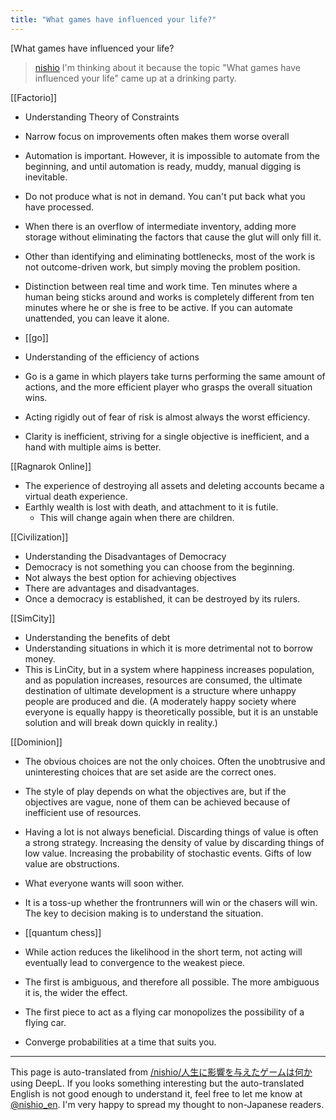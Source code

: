 ```yaml
---
title: "What games have influenced your life?"
---
```


[What games have influenced your life?
> [nishio](https://x.com/nishio/status/1832084837915918765) I'm thinking about it because the topic "What games have influenced your life" came up at a drinking party.

[[Factorio]]
- Understanding Theory of Constraints
- Narrow focus on improvements often makes them worse overall
- Automation is important. However, it is impossible to automate from the beginning, and until automation is ready, muddy, manual digging is inevitable.
- Do not produce what is not in demand. You can't put back what you have processed.
- When there is an overflow of intermediate inventory, adding more storage without eliminating the factors that cause the glut will only fill it.
- Other than identifying and eliminating bottlenecks, most of the work is not outcome-driven work, but simply moving the problem position.
- Distinction between real time and work time. Ten minutes where a human being sticks around and works is completely different from ten minutes where he or she is free to be active. If you can automate unattended, you can leave it alone.

- [[go]]
- Understanding of the efficiency of actions
- Go is a game in which players take turns performing the same amount of actions, and the more efficient player who grasps the overall situation wins.
- Acting rigidly out of fear of risk is almost always the worst efficiency.
- Clarity is inefficient, striving for a single objective is inefficient, and a hand with multiple aims is better.

[[Ragnarok Online]]
- The experience of destroying all assets and deleting accounts became a virtual death experience.
- Earthly wealth is lost with death, and attachment to it is futile.
    - This will change again when there are children.

[[Civilization]]
- Understanding the Disadvantages of Democracy
- Democracy is not something you can choose from the beginning.
- Not always the best option for achieving objectives
- There are advantages and disadvantages.
- Once a democracy is established, it can be destroyed by its rulers.

[[SimCity]]
- Understanding the benefits of debt
- Understanding situations in which it is more detrimental not to borrow money.
- This is LinCity, but in a system where happiness increases population, and as population increases, resources are consumed, the ultimate destination of ultimate development is a structure where unhappy people are produced and die. (A moderately happy society where everyone is equally happy is theoretically possible, but it is an unstable solution and will break down quickly in reality.)

[[Dominion]]
- The obvious choices are not the only choices. Often the unobtrusive and uninteresting choices that are set aside are the correct ones.
- The style of play depends on what the objectives are, but if the objectives are vague, none of them can be achieved because of inefficient use of resources.
- Having a lot is not always beneficial. Discarding things of value is often a strong strategy. Increasing the density of value by discarding things of low value. Increasing the probability of stochastic events. Gifts of low value are obstructions.
- What everyone wants will soon wither.
- It is a toss-up whether the frontrunners will win or the chasers will win. The key to decision making is to understand the situation.

- [[quantum chess]]
- While action reduces the likelihood in the short term, not acting will eventually lead to convergence to the weakest piece.
- The first is ambiguous, and therefore all possible. The more ambiguous it is, the wider the effect.
- The first piece to act as a flying car monopolizes the possibility of a flying car.
- Converge probabilities at a time that suits you.



---
This page is auto-translated from [/nishio/人生に影響を与えたゲームは何か](https://scrapbox.io/nishio/人生に影響を与えたゲームは何か) using DeepL. If you looks something interesting but the auto-translated English is not good enough to understand it, feel free to let me know at [@nishio_en](https://twitter.com/nishio_en). I'm very happy to spread my thought to non-Japanese readers.